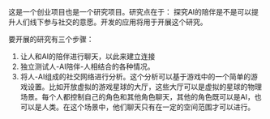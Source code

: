 这是一个创业项目也是一个研究项目。研究点在于：
探究AI的陪伴是不是可以提升人们线下参与社交的意愿。开发的应用将用于开展这个研究。

要开展的研究有三个步骤：

1. 让人和AI的陪伴进行聊天，以此来建立连接
2. 独立测试人-AI陪伴-人相结合的各种情况。
3. 将人-AI组成的社交网络进行分析。这个分析可以基于游戏中的一个简单的游戏设置。比如开放虚拟的游戏星球的大厅，这些大厅可以是虚拟的星球的物理场景。每个人都控制自己的角色和其他角色聊天，其他的角色既可以是AI，也可以是人类。在这个场景中，他们聊天只有在一定的空间范围才可以进行。
